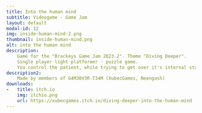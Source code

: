 ```yaml
---
title: Into the human mind
subtitle: Videogame - Game Jam
layout: default
modal-id: 12
img: inside-human-mind-2.png
thumbnail: inside-human-mind.png
alt: into the human mind
description: 
    Game for the "Brackeys Game Jam 2023.2". Theme "Diving Deeper".
    Single player light platformer - puzzle game.
    You control the patient, while trying to get over it's internal struggles.
description2:
    Made by members of G4M30V3R-T34M (XubecGames, Neengash)
downloads:
-   title: itch.io
    img: itchio.png
    url: https://xubecgames.itch.io/diving-deeper-into-the-human-mind
---
```

